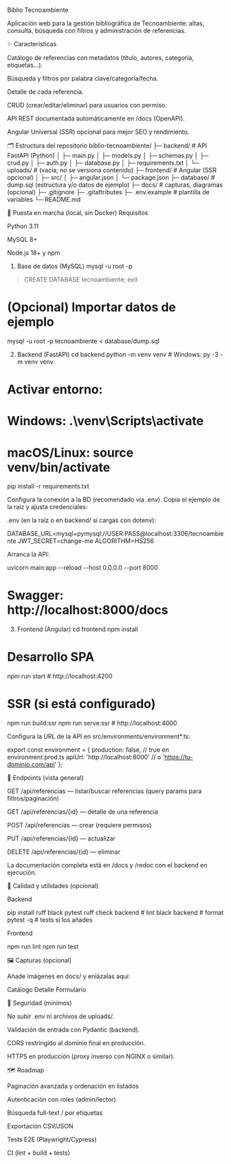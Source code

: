 Biblio Tecnoambiente

Aplicación web para la gestión bibliográfica de Tecnoambiente: altas, consulta, búsqueda con filtros y administración de referencias.








✨ Características

Catálogo de referencias con metadatos (título, autores, categoría, etiquetas…).

Búsqueda y filtros por palabra clave/categoría/fecha.

Detalle de cada referencia.

CRUD (crear/editar/eliminar) para usuarios con permiso.

API REST documentada automáticamente en /docs (OpenAPI).

Angular Universal (SSR) opcional para mejor SEO y rendimiento.

🗂️ Estructura del repositorio
biblio-tecnoambiente/
├─ backend/                     # API FastAPI (Python)
│  ├─ main.py
│  ├─ models.py
│  ├─ schemas.py
│  ├─ crud.py
│  ├─ auth.py
│  ├─ database.py
│  ├─ requirements.txt
│  └─ uploads/                  # (vacía; no se versiona contenido)
├─ frontend/                    # Angular (SSR opcional)
│  ├─ src/
│  ├─ angular.json
│  └─ package.json
├─ database/                    # dump.sql (estructura y/o datos de ejemplo)
├─ docs/                        # capturas, diagramas (opcional)
├─ .gitignore
├─ .gitattributes
├─ .env.example                 # plantilla de variables
└─ README.md

🚀 Puesta en marcha (local, sin Docker)
Requisitos

Python 3.11

MySQL 8+

Node.js 18+ y npm

1) Base de datos (MySQL)
mysql -u root -p
> CREATE DATABASE tecnoambiente;
> exit

# (Opcional) Importar datos de ejemplo
mysql -u root -p tecnoambiente < database/dump.sql

2) Backend (FastAPI)
cd backend
python -m venv venv                 # Windows: py -3 -m venv venv
# Activar entorno:
#   Windows: .\venv\Scripts\activate
#   macOS/Linux: source venv/bin/activate
pip install -r requirements.txt


Configura la conexión a la BD (recomendado vía .env). Copia el ejemplo de la raíz y ajusta credenciales:

.env (en la raíz o en backend/ si cargas con dotenv):

DATABASE_URL=mysql+pymysql://USER:PASS@localhost:3306/tecnoambiente
JWT_SECRET=change-me
ALGORITHM=HS256


Arranca la API:

uvicorn main:app --reload --host 0.0.0.0 --port 8000
# Swagger: http://localhost:8000/docs

3) Frontend (Angular)
cd frontend
npm install

# Desarrollo SPA
npm run start            # http://localhost:4200

# SSR (si está configurado)
npm run build:ssr
npm run serve:ssr        # http://localhost:4000


Configura la URL de la API en src/environments/environment*.ts:

export const environment = {
  production: false,                // true en environment.prod.ts
  apiUrl: 'http://localhost:8000'   // o 'https://tu-dominio.com/api'
};

🔌 Endpoints (vista general)

GET /api/referencias — listar/buscar referencias (query params para filtros/paginación)

GET /api/referencias/{id} — detalle de una referencia

POST /api/referencias — crear (requiere permisos)

PUT /api/referencias/{id} — actualizar

DELETE /api/referencias/{id} — eliminar

La documentación completa está en /docs y /redoc con el backend en ejecución.

🧪 Calidad y utilidades (opcional)

Backend

pip install ruff black pytest
ruff check backend        # lint
black backend             # format
pytest -q                 # tests si los añades


Frontend

npm run lint
npm run test

🖼️ Capturas (opcional)

Añade imágenes en docs/ y enlázalas aquí:

Catálogo	Detalle	Formulario

	
	
🔐 Seguridad (mínimos)

No subir .env ni archivos de uploads/.

Validación de entrada con Pydantic (backend).

CORS restringido al dominio final en producción.

HTTPS en producción (proxy inverso con NGINX o similar).

🗺️ Roadmap

 Paginación avanzada y ordenación en listados

 Autenticación con roles (admin/lector)

 Búsqueda full-text / por etiquetas

 Exportación CSV/JSON

 Tests E2E (Playwright/Cypress)

 CI (lint + build + tests)

